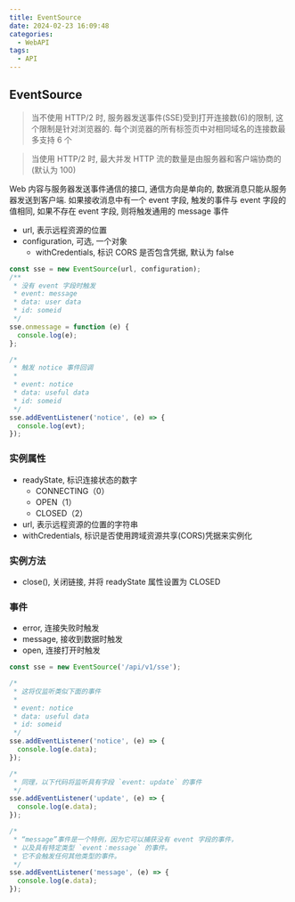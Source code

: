 ```yaml
---
title: EventSource
date: 2024-02-23 16:09:48
categories:
  - WebAPI
tags:
  - API
---
```


## EventSource

> 当不使用 HTTP/2 时, 服务器发送事件(SSE)受到打开连接数(6)的限制, 这个限制是针对浏览器的. 每个浏览器的所有标签页中对相同域名的连接数最多支持 6 个

> 当使用 HTTP/2 时, 最大并发 HTTP 流的数量是由服务器和客户端协商的(默认为 100)

Web 内容与服务器发送事件通信的接口, 通信方向是单向的, 数据消息只能从服务器发送到客户端. 如果接收消息中有一个 event 字段, 触发的事件与 event 字段的值相同, 如果不存在 event 字段, 则将触发通用的 message 事件

- url, 表示远程资源的位置
- configuration, 可选, 一个对象
  - withCredentials, 标识 CORS 是否包含凭据, 默认为 false

```javascript
const sse = new EventSource(url, configuration);
/**
 * 没有 event 字段时触发
 * event: message
 * data: user data
 * id: someid
 */
sse.onmessage = function (e) {
  console.log(e);
};

/*
 * 触发 notice 事件回调
 *
 * event: notice
 * data: useful data
 * id: someid
 */
sse.addEventListener('notice', (e) => {
  console.log(evt);
});
```

### 实例属性

- readyState, 标识连接状态的数字
  - CONNECTING（0）
  - OPEN（1）
  - CLOSED（2）
- url, 表示远程资源的位置的字符串
- withCredentials, 标识是否使用跨域资源共享(CORS)凭据来实例化

### 实例方法

- close(), 关闭链接, 并将 readyState 属性设置为 CLOSED

### 事件

- error, 连接失败时触发
- message, 接收到数据时触发
- open, 连接打开时触发

```javascript
const sse = new EventSource('/api/v1/sse');

/*
 * 这将仅监听类似下面的事件
 *
 * event: notice
 * data: useful data
 * id: someid
 */
sse.addEventListener('notice', (e) => {
  console.log(e.data);
});

/*
 * 同理，以下代码将监听具有字段 `event: update` 的事件
 */
sse.addEventListener('update', (e) => {
  console.log(e.data);
});

/*
 * “message”事件是一个特例，因为它可以捕获没有 event 字段的事件，
 * 以及具有特定类型 `event：message` 的事件。
 * 它不会触发任何其他类型的事件。
 */
sse.addEventListener('message', (e) => {
  console.log(e.data);
});
```
